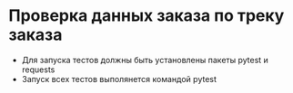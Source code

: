 # Проверка данных заказа по треку заказа
- Для запуска тестов должны быть установлены пакеты pytest и requests
- Запуск всех тестов выполянется командой pytest